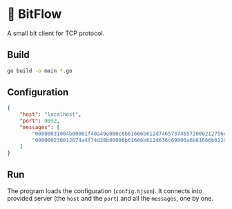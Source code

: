 # 🌊 BitFlow

A small bit client for TCP protocol.

## Build

```sh
go build -o main *.go
```

## Configuration

```json
{
    "host": "localhost",
    "port": 9092,
    "messages": [
        "00000031004b00001f40a49e000c6b61666b612d746573746572000212756e6b6e6f776e2d746f7069632d71757a00000001ff00",
        "000000230012674a4f74d28b00096b61666b612d636c69000a6b61666b612d636c6904302e3100"
    ]
}
```

## Run

The program loads the configuration (`config.hjson`). It connects into provided server (the `host` and the `port`) and all the `messages`, one by one.
